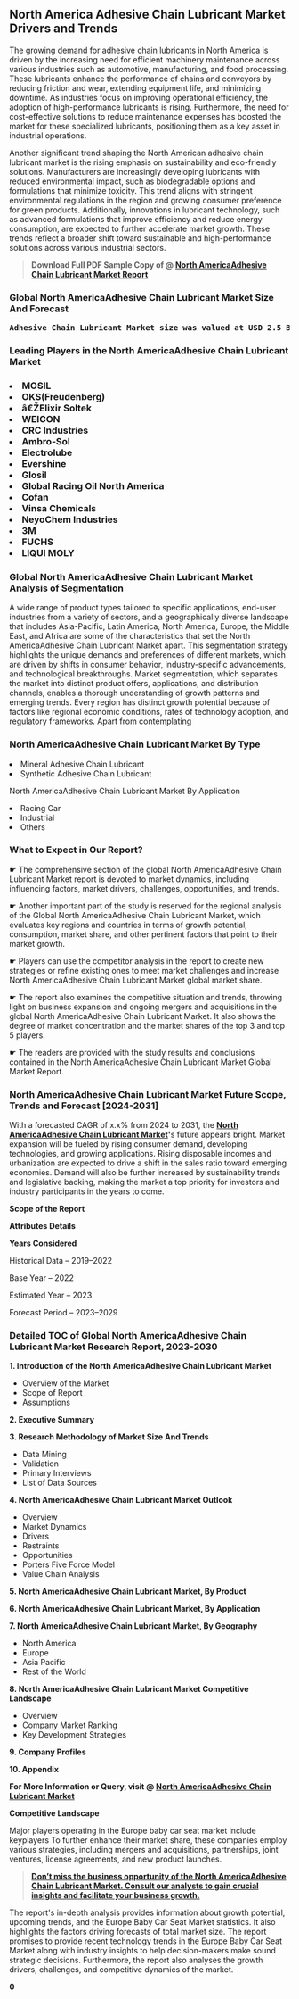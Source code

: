 <p><h2>North America Adhesive Chain Lubricant Market Drivers and Trends</h2><p>The growing demand for adhesive chain lubricants in North America is driven by the increasing need for efficient machinery maintenance across various industries such as automotive, manufacturing, and food processing. These lubricants enhance the performance of chains and conveyors by reducing friction and wear, extending equipment life, and minimizing downtime. As industries focus on improving operational efficiency, the adoption of high-performance lubricants is rising. Furthermore, the need for cost-effective solutions to reduce maintenance expenses has boosted the market for these specialized lubricants, positioning them as a key asset in industrial operations.</p><p>Another significant trend shaping the North American adhesive chain lubricant market is the rising emphasis on sustainability and eco-friendly solutions. Manufacturers are increasingly developing lubricants with reduced environmental impact, such as biodegradable options and formulations that minimize toxicity. This trend aligns with stringent environmental regulations in the region and growing consumer preference for green products. Additionally, innovations in lubricant technology, such as advanced formulations that improve efficiency and reduce energy consumption, are expected to further accelerate market growth. These trends reflect a broader shift toward sustainable and high-performance solutions across various industrial sectors.</p></p><blockquote id="" class=""><strong>Download Full PDF Sample Copy of @&nbsp;<a href="https://www.verifiedmarketreports.com/download-sample/?rid=874934&utm_source=GitHub-Jan&utm_medium=286" target="_blank">North AmericaAdhesive Chain Lubricant Market Report</a>&nbsp;&nbsp;</strong></blockquote><h3 id="" class=""><strong>Global&nbsp;North AmericaAdhesive Chain Lubricant Market Size And Forecast</strong></h3><pre class="reader-text-block__code-block"><strong>Adhesive Chain Lubricant Market size was valued at USD 2.5 Billion in 2022 and is projected to reach USD 4.0 Billion by 2030, growing at a CAGR of 7.5% from 2024 to 2030.</strong></pre><h3 id="" class="">Leading Players in the&nbsp;North AmericaAdhesive Chain Lubricant Market</h3><h3 class=""></Li><Li>MOSIL</Li><Li> OKS(Freudenberg)</Li><Li> â€ŽElixir Soltek</Li><Li> WEICON</Li><Li> CRC Industries</Li><Li> Ambro-Sol</Li><Li> Electrolube</Li><Li> Evershine</Li><Li> Glosil</Li><Li> Global Racing Oil North America</Li><Li> Cofan</Li><Li> Vinsa Chemicals</Li><Li> NeyoChem Industries</Li><Li> 3M</Li><Li> FUCHS</Li><Li> LIQUI MOLY</h3><h3 id="" class="">Global&nbsp;North AmericaAdhesive Chain Lubricant Market Analysis of Segmentation</h3><p id="" class="">A wide range of product types tailored to specific applications, end-user industries from a variety of sectors, and a geographically diverse landscape that includes Asia-Pacific, Latin America, North America, Europe, the Middle East, and Africa are some of the characteristics that set the North AmericaAdhesive Chain Lubricant Market apart. This segmentation strategy highlights the unique demands and preferences of different markets, which are driven by shifts in consumer behavior, industry-specific advancements, and technological breakthroughs. Market segmentation, which separates the market into distinct product offers, applications, and distribution channels, enables a thorough understanding of growth patterns and emerging trends. Every region has distinct growth potential because of factors like regional economic conditions, rates of technology adoption, and regulatory frameworks. Apart from contemplating</p><h3 id="" class="">North AmericaAdhesive Chain Lubricant Market&nbsp;By Type</h3><p></Li><Li>Mineral Adhesive Chain Lubricant</Li><Li> Synthetic Adhesive Chain Lubricant</p><div class="" data-test-id=""><p>North AmericaAdhesive Chain Lubricant Market&nbsp;By Application</p></div><p class=""></Li><Li>Racing Car</Li><Li> Industrial</Li><Li> Others</p><div class="" data-test-id=""><h3><span class="">What to Expect in Our Report?</span></h3></div><div class="" data-test-id=""><p><span class="">☛ The comprehensive section of the global North AmericaAdhesive Chain Lubricant Market report is devoted to market dynamics, including influencing factors, market drivers, challenges, opportunities, and trends.</span></p></div><div class="" data-test-id=""><p><span class="">☛ Another important part of the study is reserved for the regional analysis of the Global North AmericaAdhesive Chain Lubricant Market, which evaluates key regions and countries in terms of growth potential, consumption, market share, and other pertinent factors that point to their market growth.</span></p></div><div class="" data-test-id=""><p><span class="">☛ Players can use the competitor analysis in the report to create new strategies or refine existing ones to meet market challenges and increase North AmericaAdhesive Chain Lubricant Market global market share.</span></p></div><div class="" data-test-id=""><p><span class="">☛ The report also examines the competitive situation and trends, throwing light on business expansion and ongoing mergers and acquisitions in the global North AmericaAdhesive Chain Lubricant Market. It also shows the degree of market concentration and the market shares of the top 3 and top 5 players.</span></p></div><div class="" data-test-id=""><p><span class="">☛ The readers are provided with the study results and conclusions contained in the North AmericaAdhesive Chain Lubricant Market Global Market Report.</span></p></div><div class="" data-test-id=""><h3><span class="">North AmericaAdhesive Chain Lubricant Market Future Scope, Trends and Forecast [2024-2031]</span></h3></div><div class="" data-test-id=""><p><span class="">With a forecasted CAGR of x.x% from 2024 to 2031, the <strong><a href="https://www.verifiedmarketreports.com/download-sample/?rid=874934&utm_source=GitHub-Jan&utm_medium=286" target="_blank">North AmericaAdhesive Chain Lubricant Market</a>'</strong>s future appears bright. Market expansion will be fueled by rising consumer demand, developing technologies, and growing applications. Rising disposable incomes and urbanization are expected to drive a shift in the sales ratio toward emerging economies. Demand will also be further increased by sustainability trends and legislative backing, making the market a top priority for investors and industry participants in the years to come.</span></p><p id="ember66" class="ember-view reader-text-block__paragraph"><strong>Scope of the Report</strong></p><p id="ember67" class="ember-view reader-text-block__paragraph"><strong>Attributes Details</strong></p><p id="ember68" class="ember-view reader-text-block__paragraph"><strong>Years Considered</strong></p><p id="ember69" class="ember-view reader-text-block__paragraph">Historical Data &ndash; 2019&ndash;2022</p><p id="ember70" class="ember-view reader-text-block__paragraph">Base Year &ndash; 2022</p><p id="ember71" class="ember-view reader-text-block__paragraph">Estimated Year &ndash; 2023</p><p id="ember72" class="ember-view reader-text-block__paragraph">Forecast Period &ndash; 2023&ndash;2029</p></div><h3 id="" class="">Detailed TOC of Global North AmericaAdhesive Chain Lubricant Market Research Report, 2023-2030</h3><p id="" class=""><strong>1. Introduction of the North AmericaAdhesive Chain Lubricant Market</strong></p><ul><li>Overview of the Market</li><li>Scope of Report</li><li>Assumptions</li></ul><p id="" class=""><strong>2. Executive Summary</strong></p><p id="" class=""><strong>3. Research Methodology of Market Size And Trends</strong></p><ul><li>Data Mining</li><li>Validation</li><li>Primary Interviews</li><li>List of Data Sources</li></ul><p id="" class=""><strong>4. North AmericaAdhesive Chain Lubricant Market Outlook</strong></p><ul><li>Overview</li><li>Market Dynamics</li><li>Drivers</li><li>Restraints</li><li>Opportunities</li><li>Porters Five Force Model</li><li>Value Chain Analysis</li></ul><p id="" class=""><strong>5. North AmericaAdhesive Chain Lubricant Market, By Product</strong></p><p id="" class=""><strong>6. North AmericaAdhesive Chain Lubricant Market, By Application</strong></p><p id="" class=""><strong>7. North AmericaAdhesive Chain Lubricant Market, By Geography</strong></p><ul><li>North America</li><li>Europe</li><li>Asia Pacific</li><li>Rest of the World</li></ul><p id="" class=""><strong>8. North AmericaAdhesive Chain Lubricant Market Competitive Landscape</strong></p><ul><li>Overview</li><li>Company Market Ranking</li><li>Key Development Strategies</li></ul><p id="" class=""><strong>9. Company Profiles</strong></p><p id="" class=""><strong>10. Appendix</strong></p><p><strong>For More Information or Query, visit&nbsp;@ <a href="https://www.verifiedmarketreports.com/product/adhesive-chain-lubricant-market/" target="_blank">North AmericaAdhesive Chain Lubricant Market</a></strong></p><p id="ember61" class="ember-view reader-text-block__paragraph"><strong>Competitive Landscape</strong></p><p id="ember62" class="ember-view reader-text-block__paragraph">Major players operating in the Europe baby car seat market include keyplayers To further enhance their market share, these companies employ various strategies, including mergers and acquisitions, partnerships, joint ventures, license agreements, and new product launches.</p><blockquote id="ember63" class="ember-view reader-text-block__blockquote"><strong><a href="https://www.verifiedmarketreports.com/download-sample/?rid=874934&utm_source=GitHub-Jan&utm_medium=286" target="_blank">Don&rsquo;t miss the business opportunity of the North AmericaAdhesive Chain Lubricant Market. Consult our analysts to gain crucial insights and facilitate your business growth.</a></strong></blockquote><p id="ember64" class="ember-view reader-text-block__paragraph">The report's in-depth analysis provides information about growth potential, upcoming trends, and the Europe Baby Car Seat Market statistics. It also highlights the factors driving forecasts of total market size. The report promises to provide recent technology trends in the Europe Baby Car Seat Market along with industry insights to help decision-makers make sound strategic decisions. Furthermore, the report also analyses the growth drivers, challenges, and competitive dynamics of the market.</p><p class="ember-view reader-text-block__paragraph"><strong>0</strong></p>
